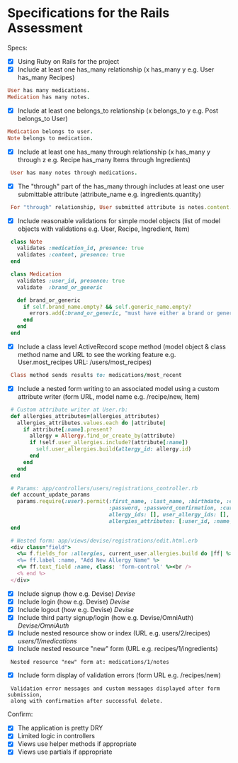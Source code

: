 # Specifications for the Rails Assessment

Specs:
- [x] Using Ruby on Rails for the project
- [x] Include at least one has_many relationship (x has_many y e.g. User has_many Recipes)

 ```ruby
User has many medications.
Medication has many notes.
```

- [x] Include at least one belongs_to relationship (x belongs_to y e.g. Post belongs_to User)

 ```ruby
Medication belongs to user.
Note belongs to medication.
```

- [x] Include at least one has_many through relationship (x has_many y through z e.g. Recipe has_many Items through Ingredients)

 ```ruby
  User has many notes through medications.
```

- [x] The "through" part of the has_many through includes at least one user submittable attribute (attribute_name e.g. ingredients.quantity)

 ```ruby
  For "through" relationship, User submitted attribute is notes.content.
```

- [x] Include reasonable validations for simple model objects (list of model objects with validations e.g. User, Recipe, Ingredient, Item)

 ```ruby
  class Note
    validates :medication_id, presence: true
    validates :content, presence: true
  end

  class Medication
    validates :user_id, presence: true
    validate  :brand_or_generic

    def brand_or_generic
      if self.brand_name.empty? && self.generic_name.empty?
        errors.add(:brand_or_generic, "must have either a brand or generic name")
      end
    end
  end
 ```

- [x] Include a class level ActiveRecord scope method (model object & class method name and URL to see the working feature e.g. User.most_recipes URL: /users/most_recipes)

 ```ruby
  Class method sends results to: medications/most_recent
```

- [x] Include a nested form writing to an associated model using a custom attribute writer (form URL, model name e.g. /recipe/new, Item)

 ```ruby
  # Custom attribute writer at User.rb:
  def allergies_attributes=(allergies_attributes)
    allergies_attributes.values.each do |attribute|
      if attribute[:name].present?
        allergy = Allergy.find_or_create_by(attribute)
        if !self.user_allergies.include?(attribute[:name])
          self.user_allergies.build(allergy_id: allergy.id)
        end
      end
    end
  end

  # Params: app/controllers/users/registrations_controller.rb
  def account_update_params
    params.require(:user).permit(:first_name, :last_name, :birthdate, :email,
                                 :password, :password_confirmation, :current_password,
                                 allergy_ids: [], user_allergy_ids: [],
                                 allergies_attributes: [:user_id, :name, :description])
  end

  # Nested form: app/views/devise/registrations/edit.html.erb
  <div class="field">
    <%= f.fields_for :allergies, current_user.allergies.build do |ff| %>
    <%= ff.label :name, "Add New Allergy Name" %>
    <%= ff.text_field :name, class: 'form-control' %><br />
    <% end %>
  </div>
```

- [x] Include signup (how e.g. Devise) _Devise_
- [x] Include login (how e.g. Devise) _Devise_
- [x] Include logout (how e.g. Devise) _Devise_
- [x] Include third party signup/login (how e.g. Devise/OmniAuth) _Devise/OmniAuth_
- [x] Include nested resource show or index (URL e.g. users/2/recipes) _users/1/medications_
- [x] Include nested resource "new" form (URL e.g. recipes/1/ingredients)

 ```text
  Nested resource "new" form at: medications/1/notes
```

- [x] Include form display of validation errors (form URL e.g. /recipes/new)

 ```text
  Validation error messages and custom messages displayed after form submission,
  along with confirmation after successful delete.
```

Confirm:
- [x] The application is pretty DRY
- [x] Limited logic in controllers
- [x] Views use helper methods if appropriate
- [x] Views use partials if appropriate
